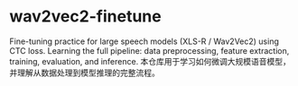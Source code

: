 # wav2vec2-finetune
Fine-tuning practice for large speech models (XLS-R / Wav2Vec2) using CTC loss.   Learning the full pipeline: data preprocessing, feature extraction, training, evaluation, and inference.  本仓库用于学习如何微调大规模语音模型，并理解从数据处理到模型推理的完整流程。
